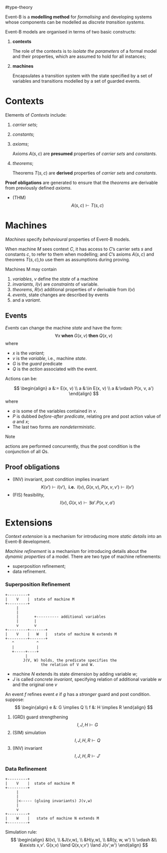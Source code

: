 #type-theory 

Event-B is a __modelling method__ for  _formalising_ and developing 
systems whose components can be modelled as _discrete transition systems_.

Event-B models are organised in terms of two basic constructs: 

1. __contexts__

	The role of the contexts is to _isolate the parameters_ of a formal model and their properties, which are assumed to hold for all instances;
2. __machines__ 

	Encapsulates a transition system with the state specified by a set of variables and transitions modelled by a set of guarded events.


# Contexts

Elements of _Contexts_ include:

1. _carrier sets_;
2. _constants_;
3. _axioms_; 

    Axioms $A(s,c)$ are **presumed** properties of _carrier sets_ and _constants_.
4. _theorems_; 
    
    Theorems $T(s, c)$ are **derived** properties of _carrier sets_ and _constants_.

**Proof obligations** are generated to ensure that the _theorems_ are derivable from previously defined _axioms_.
- (THM)
$$ A(s, c) \vdash T(s, c) $$


# Machines

_Machines_ specify _behavioural_ properties of Event-B models.

When machine $M$ sees context $C$, it has access to $C$’s carrier sets $s$ and constants $c$, to refer to them when modelling; and $C$’s axioms $A(s, c)$ and theorems $T(s, c)$,to use them as assumptions during proving.

Machines M may contain 

1. _variables_, $v$ define the _state_ of a machine  
2. _invariants_, $I(v)$ are _constraints_ of variable.
3. _theorems_, $R(v)$ additional properties of $v$ derivable from $I(v)$
4. _events_, state changes are described by events
5. and a _variant_.


## Events

_Events_  can change the machine _state_ and have the form:
$$
  \forall x \textbf{ when } G(x, v) \textbf{ then }  Q(x, v)
$$
where 

  - $x$ is the _variant_;
  - $v$ is the _variable_, i.e., machine _state_.
  - $G$ is the _guard_ predicate
  - $Q$ is the _action_ associated with the event.

Actions can be: 

$$
\begin{align}
  a &:= E(x, v) \\
  a &:\in E(x, v) \\
  a &:\vdash P(x, v, a')
\end{align}
$$
where 
  - $a$ is some of the variables contained in $v$.
  - $P$ is dubbed _before-after predicate_, relating pre and post action value of $a$ and $x$;
  - The last two forms are _nondeterministic_.

>[!NOTE] 
> actions are performed concurrently, thus the post condition is the conjunction of all $Q$s.


## Proof obligations

- (INV) invariant, post condition implies invariant
$$ 
  K(v') \vdash I(v'),\; \textbf{ i.e. } \; I(v), G(x, v), P(x,v,v') \vdash I(v')
$$
- (FIS) feasibility, 
$$
  I(v), G(x, v) \vdash \exists a' . P(x, v, a') 
$$


# Extensions

_Context extension_ is a mechanism for introducing more _static details_ into an Event-B development.

_Machine refinement_ is a mechanism for introducing details about the _dynamic properties_ of a model. There are two type of machine refinements:
- superposition refinement;
- data refinement.


### Superposition Refinement

```
+---------+
|    V    |  state of machine M
+---------+
     |
     |     
     |       +---------- additional variables
     |       |
     v       v
+---------+-------+
|    V    |   W   |   state of machine N extends M
+---------+-------+
   ^          ^
   |          |
   +-----+----+
         |
        J(V, W) holds, the predicate specifies the 
                the relation of V and W.
```

- machine $N$ extends its state dimension by adding variable $w$;
- $J$ is called _concrete invariant_, specifying relation of additional variable $w$ and the original one $v$

An event $f$ refines event $e$ if $g$ has a _stronger_ guard and post condition.
suppose:
$$
\begin{align}
e &: G \implies Q \\
f &: H \implies R
\end{align}
$$
1. (GRD) guard strengthening
$$ I, J, H \vdash G $$
2. (SIM) simulation
$$ I, J, H, R \vdash Q $$
3. (INV) invariant
$$ I,J, H, R \vdash J' $$

### Data Refinement

```
+---------+
|    V    |  state of machine M
+---------+
     |
     |     
     |<----- (gluing invariants) J(v,w)
     |       
     v       
+---------+
|    W    |   state of machine N extends M
+---------+
```

Simulation rule:
$$
\begin{align}
  &I(v), \\ 
  &J(v,w), \\ 
  &H(y,w), \\
  &R(y, w, w') \\
  \vdash &\\
  &\exists x,v'. G(x,v) \land Q(x,v,v') \land J(v',w')
\end{align}
$$












